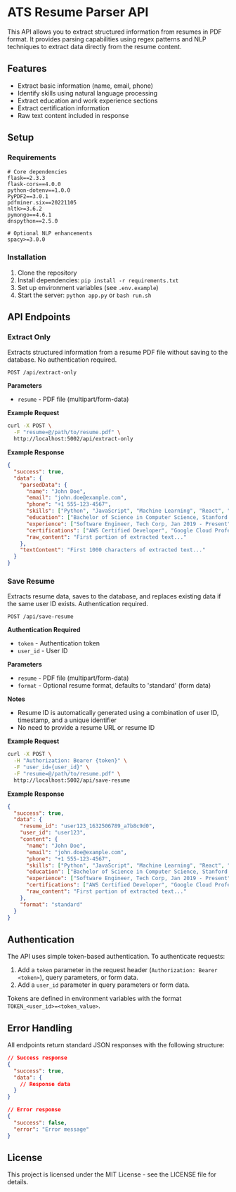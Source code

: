 # ATS Resume Parser API

This API allows you to extract structured information from resumes in PDF format. It provides parsing capabilities using regex patterns and NLP techniques to extract data directly from the resume content.

## Features

- Extract basic information (name, email, phone)
- Identify skills using natural language processing
- Extract education and work experience sections
- Extract certification information
- Raw text content included in response

## Setup

### Requirements

```
# Core dependencies
flask==2.3.3
flask-cors==4.0.0
python-dotenv==1.0.0
PyPDF2==3.0.1
pdfminer.six==20221105
nltk>=3.6.2
pymongo==4.6.1
dnspython==2.5.0

# Optional NLP enhancements
spacy>=3.0.0
```

### Installation

1. Clone the repository
2. Install dependencies: `pip install -r requirements.txt`
3. Set up environment variables (see `.env.example`)
4. Start the server: `python app.py` or `bash run.sh`

## API Endpoints

### Extract Only

Extracts structured information from a resume PDF file without saving to the database. No authentication required.

```
POST /api/extract-only
```

**Parameters**
- `resume` - PDF file (multipart/form-data)

**Example Request**

```bash
curl -X POST \
  -F "resume=@/path/to/resume.pdf" \
  http://localhost:5002/api/extract-only
```

**Example Response**

```json
{
  "success": true,
  "data": {
    "parsedData": {
      "name": "John Doe",
      "email": "john.doe@example.com",
      "phone": "+1 555-123-4567",
      "skills": ["Python", "JavaScript", "Machine Learning", "React", "Data Analysis"],
      "education": ["Bachelor of Science in Computer Science, Stanford University, 2015-2019"],
      "experience": ["Software Engineer, Tech Corp, Jan 2019 - Present", "Intern, Tech Startup, Summer 2018"],
      "certifications": ["AWS Certified Developer", "Google Cloud Professional"],
      "raw_content": "First portion of extracted text..."
    },
    "textContent": "First 1000 characters of extracted text..."
  }
}
```

### Save Resume

Extracts resume data, saves to the database, and replaces existing data if the same user ID exists. Authentication required.

```
POST /api/save-resume
```

**Authentication Required**
- `token` - Authentication token
- `user_id` - User ID

**Parameters**
- `resume` - PDF file (multipart/form-data)
- `format` - Optional resume format, defaults to 'standard' (form data)

**Notes**
- Resume ID is automatically generated using a combination of user ID, timestamp, and a unique identifier
- No need to provide a resume URL or resume ID

**Example Request**

```bash
curl -X POST \
  -H "Authorization: Bearer {token}" \
  -F "user_id={user_id}" \
  -F "resume=@/path/to/resume.pdf" \
  http://localhost:5002/api/save-resume
```

**Example Response**

```json
{
  "success": true,
  "data": {
    "resume_id": "user123_1632506789_a7b8c9d0",
    "user_id": "user123",
    "content": {
      "name": "John Doe",
      "email": "john.doe@example.com",
      "phone": "+1 555-123-4567",
      "skills": ["Python", "JavaScript", "Machine Learning", "React", "Data Analysis"],
      "education": ["Bachelor of Science in Computer Science, Stanford University, 2015-2019"],
      "experience": ["Software Engineer, Tech Corp, Jan 2019 - Present", "Intern, Tech Startup, Summer 2018"],
      "certifications": ["AWS Certified Developer", "Google Cloud Professional"],
      "raw_content": "First portion of extracted text..."
    },
    "format": "standard"
  }
}
```

## Authentication

The API uses simple token-based authentication. To authenticate requests:

1. Add a `token` parameter in the request header (`Authorization: Bearer <token>`), query parameters, or form data.
2. Add a `user_id` parameter in query parameters or form data.

Tokens are defined in environment variables with the format `TOKEN_<user_id>=<token_value>`.

## Error Handling

All endpoints return standard JSON responses with the following structure:

```json
// Success response
{
  "success": true,
  "data": {
    // Response data
  }
}

// Error response
{
  "success": false,
  "error": "Error message"
}
```

## License

This project is licensed under the MIT License - see the LICENSE file for details.
